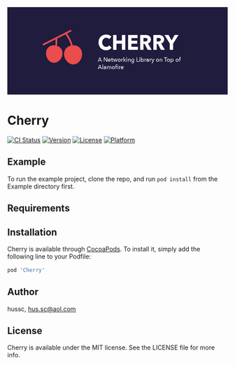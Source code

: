 <p align="center">
  <img height="200" src="web/banner.png" />
</p>

# Cherry

[![CI Status](https://img.shields.io/travis/hussc/Cherry.svg?style=flat)](https://travis-ci.org/hussc/Cherry)
[![Version](https://img.shields.io/cocoapods/v/Cherry.svg?style=flat)](https://cocoapods.org/pods/Cherry)
[![License](https://img.shields.io/cocoapods/l/Cherry.svg?style=flat)](https://cocoapods.org/pods/Cherry)
[![Platform](https://img.shields.io/cocoapods/p/Cherry.svg?style=flat)](https://cocoapods.org/pods/Cherry)

## Example

To run the example project, clone the repo, and run `pod install` from the Example directory first.

## Requirements

## Installation

Cherry is available through [CocoaPods](https://cocoapods.org). To install
it, simply add the following line to your Podfile:

```ruby
pod 'Cherry'
```

## Author

hussc, hus.sc@aol.com

## License

Cherry is available under the MIT license. See the LICENSE file for more info.
